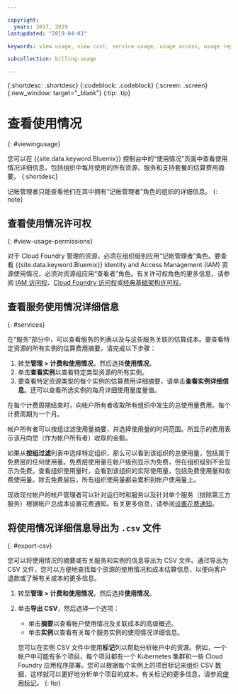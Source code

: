 ```yaml
---

copyright:
  years: 2017, 2019
lastupdated: "2019-04-03"

keywords: view usage, view cost, service usage, usage access, usage report

subcollection: billing-usage

---
```


{:shortdesc: .shortdesc}
{:codeblock: .codeblock}
{:screen: .screen}
{:new_window: target="_blank"}
{:tip: .tip}


# 查看使用情况
{: #viewingusage}

您可以在 {{site.data.keyword.Bluemix}} 控制台中的“使用情况”页面中查看使用情况详细信息，包括组织中每月使用的所有资源、服务和支持套餐的估算费用摘要。
{:shortdesc}

记帐管理者只能查看他们在其中拥有“记帐管理者”角色的组织的详细信息。
{: note}


## 查看使用情况许可权
{: #view-usage-permissions}

对于 Cloud Foundry 管理的资源，必须在组织级别应用“记帐管理者”角色。要查看 {{site.data.keyword.Bluemix}} Identity and Access Management (IAM) 资源使用情况，必须对资源组应用“查看者”角色。有关许可权角色的更多信息，请参阅 [IAM 访问权](/docs/iam?topic=iam-userroles)、[Cloud Foundry 访问权](/docs/iam?topic=iam-cfaccess)或[经典基础架构许可权](/docs/iam?topic=iam-infrapermission)。

## 查看服务使用情况详细信息
{: #services}

在“服务”部分中，可以查看服务的列表以及与这些服务关联的估算成本。要查看特定资源的所有实例的估算费用摘要，请完成以下步骤：

1. 转至**管理 > 计费和使用情况**，然后选择**使用情况**。
2. 单击**查看实例**以查看特定类型资源的所有实例。  
3. 要查看特定资源类型的每个实例的估算费用详细摘要，请单击**查看实例详细信息**。还可以查看所选实例的每月详细使用量度量值。

在每个计费周期结束时，向帐户所有者收取所有组织中发生的总使用量费用。每个计费周期为一个月。

帐户所有者可以按组过滤使用量摘要，并选择使用量的时间范围。所显示的费用表示该月向您（作为帐户所有者）收取的金额。

如果从**按组过滤**列表中选择特定组织，那么可以看到该组织的总使用量，包括属于免费层的任何使用量。免费层使用量在帐户级别显示为免费，但在组织级别不会显示为免费。查看组织使用量时，会看到该组织的实际使用量，包括免费使用量和收费使用量。除去免费层后，所有组织使用量都会累积到帐户使用量上。

现收现付帐户的帐户管理者可以针对运行时和服务以及针对单个服务（排除第三方服务）根据帐户总成本设置花费通知。有关更多信息，请参阅[设置花费通知](/docs/billing-usage?topic=billing-usage-spending)。

## 将使用情况详细信息导出为 `.csv` 文件
{: #export-csv}

您可以将使用情况的摘要或有关服务和实例的信息导出为 CSV 文件。通过导出为 CSV 文件，您可以方便地查找每个资源的使用情况和成本估算信息，以便向客户退款或了解有关成本的更多信息。

1. 转至**管理 > 计费和使用情况**，然后选择**使用情况**。
1. 单击**导出 CSV**，然后选择一个选项：
   - 单击**摘要**以查看帐户使用情况及关联成本的高级概述。
   - 单击**实例**以查看有关每个服务实例的使用情况详细信息。

   您可以在实例 CSV 文件中使用**标记**列以帮助分析帐户中的资源。例如，一个帐户中可能有多个项目，每个项目都有一个 Kubernetes 集群和一些 Cloud Foundry 应用程序部署。您可以根据每个实例上的项目标记来组织 CSV 数据，这样就可以更好地分析单个项目的成本。有关标记的更多信息，请参阅[使用标记](/docs/resources?topic=resources-tag)。
   {: tip}

